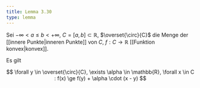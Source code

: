 ```yaml
---
title: Lemma 3.30
type: lemma
---
```


Sei $-\infty \lt a \le b \lt +\infty$, $C = [a, b] \subset \mathbb{R}$, $\overset{\circ}{C}$ die Menge der [[innere Punkte|inneren Punkte]] von $C$, $f : C \to \mathbb{R}$ [[Funktion konvex|konvex]].

Es gilt

$$
	\forall y \in \overset{\circ}{C}, \exists \alpha \in \mathbb{R}, \forall x \in C : f(x) \ge f(y) + \alpha \cdot (x - y)
$$